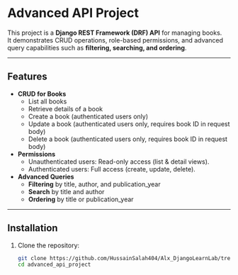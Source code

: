 # Advanced API Project

This project is a **Django REST Framework (DRF) API** for managing books.  
It demonstrates CRUD operations, role-based permissions, and advanced query capabilities such as **filtering, searching, and ordering**.

---

## Features

- **CRUD for Books**
  - List all books
  - Retrieve details of a book
  - Create a book (authenticated users only)
  - Update a book (authenticated users only, requires book ID in request body)
  - Delete a book (authenticated users only, requires book ID in request body)
- **Permissions**
  - Unauthenticated users: Read-only access (list & detail views).
  - Authenticated users: Full access (create, update, delete).
- **Advanced Queries**
  - **Filtering** by title, author, and publication_year
  - **Search** by title and author
  - **Ordering** by title or publication_year

---

## Installation

1. Clone the repository:

   ```bash
   git clone https://github.com/HussainSalah404/Alx_DjangoLearnLab/tree/79352fc34f25d510a305c5d1947211e3416f1dc0/advanced-api-project
   cd advanced_api_project